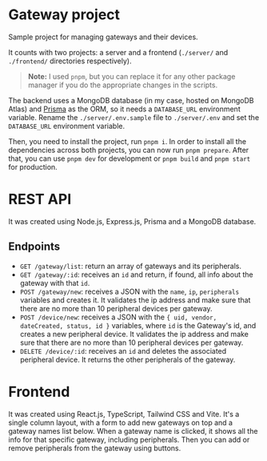 # Gateway project

Sample project for managing gateways and their devices.

It counts with two projects: a server and a frontend (`./server/` and `./frontend/` directories respectively).

> **Note:** I used `pnpm`, but you can replace it for any other package manager if you do the appropriate changes in the scripts.

The backend uses a MongoDB database (in my case, hosted on MongoDB Atlas) and [Prisma](https://www.prisma.io/) as the ORM, so it needs a `DATABASE_URL` environment variable. Rename the `./server/.env.sample` file to `./server/.env` and set the `DATABASE_URL` environment variable.

Then, you need to install the project, run `pnpm i`. In order to install all the dependencies across both projects, you can now run `pnpm prepare`. After that, you can use `pnpm dev` for development or `pnpm build` and `pnpm start` for production.

# REST API

It was created using Node.js, Express.js, Prisma and a MongoDB database.

## Endpoints

- `GET /gateway/list`: return an array of gateways and its peripherals.
- `GET /gateway/:id`: receives an `id` and return, if found, all info about the gateway with that `id`.
- `POST /gateway/new`: receives a JSON with the `name`, `ip`, `peripherals` variables and creates it. It validates the ip address and make sure that there are no more than 10 peripheral devices per gateway.
- `POST /device/new`: receives a JSON with the `{ uid, vendor, dateCreated, status, id }` variables, where `id` is the Gateway's id, and creates a new peripheral device. It validates the ip address and make sure that there are no more than 10 peripheral devices per gateway.
- `DELETE /device/:id`: receives an `id` and deletes the associated peripheral device. It returns the other peripherals of the gateway.

# Frontend

It was created using React.js, TypeScript, Tailwind CSS and Vite. It's a single column layout, with a form to add new gateways on top and a gateway names list below. When a gateway name is clicked, it shows all the info for that specific gateway, including peripherals. Then you can add or remove peripherals from the gateway using buttons.
